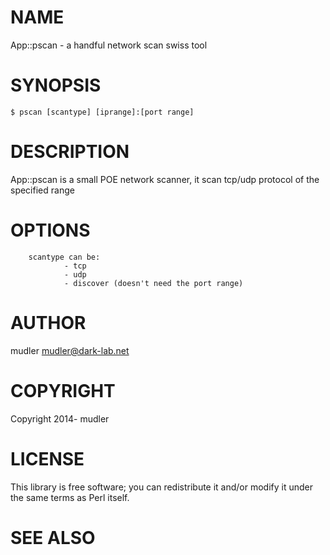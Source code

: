# NAME

App::pscan - a handful network scan swiss tool

# SYNOPSIS

    $ pscan [scantype] [iprange]:[port range]

# DESCRIPTION

App::pscan is a small POE network scanner, it scan tcp/udp protocol of the specified range

# OPTIONS

        scantype can be:
                - tcp
                - udp
                - discover (doesn't need the port range)

# AUTHOR

mudler <mudler@dark-lab.net>

# COPYRIGHT

Copyright 2014- mudler

# LICENSE

This library is free software; you can redistribute it and/or modify
it under the same terms as Perl itself.

# SEE ALSO

